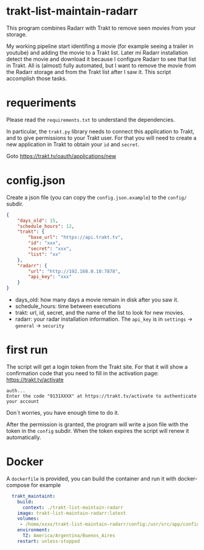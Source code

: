 # trakt-list-maintain-radarr

This program combines Radarr with Trakt to remove seen movies from your storage.

My working pipeline start identifing a movie (for example seeing a trailer in youtube) and adding the movie to a Trakt list. Later mi Radarr installation detect the movie and download it because I configure Radarr to see that list in Trakt. All is (almost) fully automated, but I want to remove the movie
from the Radarr storage and from the Trakt list after I saw it. This script accomplish those tasks.

# requeriments

Please read the `requirements.txt` to understand the dependencies.

In particular, the `trakt.py` library needs to connect this application to Trakt, and to give permissions to your Trakt user. For that you will need to create a new application in Trakt to obtain your `id` and `secret`.

Goto https://trakt.tv/oauth/applications/new

# config.json

Create a json file (you can copy the `config.json.example`) to the `config/` subdir.

```json
{
    "days_old": 15,
    "schedule_hours": 12,
    "trakt": {
        "base_url": "https://api.trakt.tv",
        "id": "xxx",
        "secret": "xxx",
        "list": "xx"
    },
    "radarr": {
        "url": "http://192.168.0.10:7878", 
        "api_key": "xxx"
    }
}
```

* days_old: how many days a movie remain in disk after you saw it.
* schedule_hours: time between executions
* trakt: url, id, secret, and the name of the list to look for new movies.
* radarr: your radar installation information. The `api_key` is in `settings` -> `general` -> `security`

# first run

The script will get a login token from the Trakt site. For that it will show a confirmation code that you need to fill in the activation page: https://trakt.tv/activate
    
    auth...
    Enter the code "9131XXXX" at https://trakt.tv/activate to authenticate your account

Don´t worries, you have enough time to do it.

After the permission is granted, the program will write a json file with the token in the `config` subdir. When the token expires the script will renew it automatically.

# Docker

A `dockerfile` is provided, you can build the container and run it with docker-compose for example

```yaml
  trakt_maintaint:
    build:
      context: ./trakt-list-maintain-radarr
    image: trakt-list-maintain-radarr:latest
    volumes:
     - /home/xxxx/trakt-list-maintain-radarr/config:/usr/src/app/config
    environment:
      TZ: America/Argentina/Buenos_Aires
    restart: unless-stopped

```
